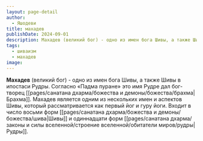 ```yaml
---
layout: page-detail
author:
  - Яшодеви
title: махадев
publishDate: 2024-09-01
description: Махадев (великий бог) - одно из имен бога Шивы, а также Шивы в ипостаси Рудры. Согласно «Падма-пуране» это имя Рудре дал бог-творец Брахма. Махадев является одним из нескольких имен и аспектов Шивы, который рассматривается как первый йог и гуру йоги. Входит в число восьми форм Шивы и одиннадцати форм Рудры.
tags:
  - шиваизм
  - махадев
image:
---
```

**Махадев** (великий бог) - одно из имен бога Шивы, а также Шивы в ипостаси Рудры. Согласно «Падма пуране» это имя Рудре дал бог-творец [[pages/санатана дхарма/божества и демоны/божества/брахма|Брахма]]. Махадев является одним из нескольких имен и аспектов Шивы, который рассматривается как первый йог и гуру йоги. Входит в число восьми форм [[pages/санатана дхарма/божества и демоны/божества/шива|Шивы]] и одиннадцати форм [[pages/санатана дхарма/законы и силы вселенной/строение вселенной/обитатели миров/рудры|Рудры]].


